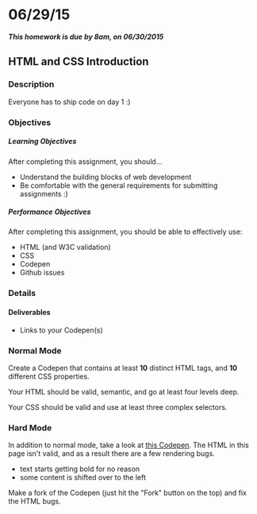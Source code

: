 # 06/29/15

___This homework is due by 8am, on 06/30/2015___

## HTML and CSS Introduction

### Description

Everyone has to ship code on day 1 :)

### Objectives

##### Learning Objectives

After completing this assignment, you should…

* Understand the building blocks of web development
* Be comfortable with the general requirements for submitting assignments :)

##### Performance Objectives

After completing this assignment, you should be able to effectively use:

* HTML (and W3C validation)
* CSS
* Codepen
* Github issues

### Details

#### Deliverables

* Links to your Codepen(s)

### Normal Mode

Create a Codepen that contains at least **10** distinct HTML tags, and **10** different CSS properties.

Your HTML should be valid, semantic, and go at least four levels deep.

Your CSS should be valid and use at least three complex selectors.

### Hard Mode

In addition to normal mode, take a look at [this Codepen](http://codepen.io/kylf/pen/OPmvew?editors=110).  The HTML in this page isn't valid, and as a result there are a few rendering bugs.

* text starts getting bold for no reason
* some content is shifted over to the left

Make a fork of the Codepen (just hit the "Fork" button on the top) and fix the HTML bugs.
